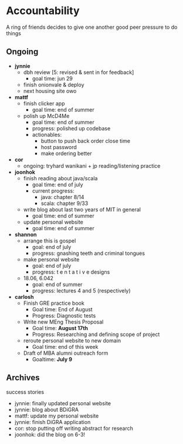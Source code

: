 # Accountability

A ring of friends decides to give one another good peer pressure to do things

## Ongoing
* **jynnie**
  * dbh review [5: revised & sent in for feedback]
    * goal time: jun 29
  * finish onionvale & deploy
  * next housing site owo
* **mattf** 
  * finish clicker app
    * goal time: end of summer
  * polish up McD4Me
    * goal time: end of summer
    * progress: polished up codebase
    * actionables: 
      * button to push back order close time
      * host password
      * make ordering better
* **cor**
  * ongoing: tryhard wanikani + jp reading/listening practice
* **joonhok**
  * finish reading about java/scala
  	* goal time: end of july
    * current progress:
      * java: chapter 8/14
      * scala: chapter 9/33
  * write blog about last two years of MIT in general
    * goal time: end of summer
  * update personal website
    * goal time: end of summer
* **shannon** 
  * arrange this is gospel
    * goal: end of july
    * progress: gnashing teeth and criminal tongues
  * make personal website
    * goal: end of july
    * progress: t e n t a t i v e designs
  * 18.06, 6.042
    * goal: end of summer
    * progress: lectures 4 and 5 (respectively)
* **carlosh**
  * Finish GRE practice book
    * Goal time: End of August
    * Progress: Diagnostic tests
  * Write new MEng Thesis Proposal
    * Goal time: **August 17th**
    * Progress: Researching and defining scope of project
  * reroute personal website to new domain
    * Goal time: end of this week
  * Draft of MBA alumni outreach form
    * Goaltime: **July 9**
  

## Archives

success stories

* jynnie: finally updated personal website
* jynnie: blog about BDiGRA
* mattf: update my personal website
* jynnie: finish DiGRA application
* cor: stop putting off writing abstract for research
* joonhok: did the blog on 6-3!

